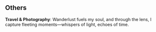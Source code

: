 ## Others

<strong>Travel & Photography</strong>: Wanderlust fuels my soul, and through the lens, I capture fleeting moments—whispers of light, echoes of time.

<html lang="en">
<head>
    <meta charset="UTF-8">
    <meta name="viewport" content="width=device-width, initial-scale=1.0">
    <title>Interactive Map with Image Gallery</title>
    <link rel="stylesheet" href="https://unpkg.com/leaflet/dist/leaflet.css" />
    <script src="https://unpkg.com/leaflet/dist/leaflet.js"></script>
    <script src="https://d3js.org/d3.v6.min.js"></script>
    <style>
        #map { width: 100%; height: 400px; position: relative; z-index: 1; }
        .popup-image {
            width: 30px;
            height: 30px;
            object-fit: cover;
            aspect-ratio: 1/1;
            border-radius: 5px;
            cursor: pointer;
            border: 2px solid white; /* White border */
        }
        .popup-text {
            font-size: 8px;
            font-weight: bold;
            color: black;
            text-shadow: -1px -1px 0 white, 1px -1px 0 white, -1px 1px 0 white, 1px 1px 0 white;
            text-align: center;
            padding: 1px 3px;
            border-radius: 3px;
            position: absolute;
            transform: translateY(-15px) translateX(-32px);
        }
        .popup-text-only {
            font-size: 8px;
            font-weight: bold;
            color: black;
            text-shadow: -1px -1px 0 white, 1px -1px 0 white, -1px 1px 0 white, 1px 1px 0 white;
            text-align: center;
            padding: 1px 3px;
            border-radius: 3px;
            position: absolute;
            transform: translateY(10px) translateX(30px);
        }
        .gallery-popup {
            display: none;
            position: fixed;
            top: 50%;
            left: 50%;
            transform: translate(-50%, -50%);
            background: rgba(0, 0, 0, 0.8);
            padding: 20px;
            border-radius: 10px;
            z-index: 10000;
            box-shadow: 0 4px 10px rgba(0, 0, 0, 0.5);
            text-align: center;
        }
        .gallery-popup img {
            max-width: 100%;
            object-fit: contain;
            border-radius: 10px;
        }
        .close-btn, .prev-btn, .next-btn {
            position: absolute;
            color: white;
            font-size: 20px;
            cursor: pointer;
        }
        .close-btn { top: 10px; right: 20px; }
        .prev-btn { top: 50%; left: 20px; transform: translateY(-50%); }
        .next-btn { top: 50%; right: 20px; transform: translateY(-50%); }
    </style>
</head>
<body>

<div id="map"></div>
<div class="gallery-popup" id="gallery-popup">
    <span class="close-btn" onclick="closeGallery()">×</span>
    <span class="prev-btn" onclick="prevImage()">❮</span>
    <img id="gallery-img" src="" alt="Gallery Image">
    <span class="next-btn" onclick="nextImage()">❯</span>
</div>

<script>
    var map = L.map('map').setView([35, 40], 3.4);

    L.tileLayer('https://{s}.tile.openstreetmap.org/{z}/{x}/{y}.png', {
        attribution: '&copy; OpenStreetMap contributors'
    }).addTo(map);

    // Mapping non-English names to English
    var countryNameMapping = {
        "États-Unis": "United States of America",
        "Deutschland": "Germany",
        "España": "Spain",
        "Brasil": "Brazil",
        "Россия": "Russia",
        "中国": "China",
        "日本": "Japan",
        "대한민국": "South Korea",
        "المملكة العربية السعودية": "Saudi Arabia",
        "Italia": "Italy",
        "भारत": "India",
        "الإمارات العربية المتحدة": "United Arab Emirates",
        "Türkiye": "Turkey",
        "México": "Mexico",
        "United Kingdom": "United Kingdom", // Already correct
        "France": "France" // Already correct
    };

    // List of visited countries
    var visitedList = {
        "United States of America": ["New York"],
        "France": ["Paris"],
        "China": ["Beijing"],
        "Sri Lanka": ["Colombo", "Mirissa", "Ella", "Kandy", "Galle"],
        "Australia": ["Sydney", "Melbourne"],
        "Mexico": ["Mexico City", "Guanajuato"],
        "Italy": ["Rome", "Venice", "Florence"],
        "Spain": ["Barcelona", "Madrid"],
        "Greece": ["Athens", "Santorini"],
        "Turkey": ["Istanbul"],
        "United Arab Emirates": ["Dubai"],
        "Oman": ["Muscat"],
        "Andorra": ["Andorra la Vella"],
        "Canada": ["Vancouver"],
        "Bahrain": ["Manama"],
        "Austria": ["Vienna"],
        "Hungary": ["Budapest"],
        "Slovakia": ["Bratislava"],
        "Morocco": ["Marrakesh", "Casablanca", "Tangier", "Merzouga", "Chefchaouen", "Fez"],
        "Egypt": ["Cairo", "Luxor", "Aswan"],
        "Saudi Arabia": ["Jeddah"],
        "Switzerland": ["Geneva", "Interlaken"],
        "Vatican City": ["Vatican City"],
        "Vietnam": ["Hanoi"],
    };

    // Load real country borders from GeoJSON (Only draw visited countries)
    fetch("https://raw.githubusercontent.com/johan/world.geo.json/master/countries.geo.json")
        .then(response => response.json())
        .then(data => {
            L.geoJSON(data, {
                filter: function (feature) {
                    let countryName = feature.properties.name;
                    // Convert to English if needed
                    if (countryNameMapping[countryName]) {
                        countryName = countryNameMapping[countryName];
                    }
                    return visitedList.hasOwnProperty(countryName);
                },
                style: function (feature) {
                    return { color: "#008000", weight: 2, fillOpacity: 0.3 };  // Green for visited
                },
                onEachFeature: function (feature, layer) {
                    let countryName = feature.properties.name;
                    // Convert to English if needed
                    if (countryNameMapping[countryName]) {
                        countryName = countryNameMapping[countryName];
                    }
                    layer.bindTooltip(countryName, { permanent: false, direction: "auto" });
                }
            }).addTo(map);
        });

    var cities = [
        // Europe
        { name: "Paris", coords: [48.8566, 2.3522], zoomLevel: 3 },
        { name: "Istanbul", coords: [41.015137, 28.979530], zoomLevel: 2 },
        { name: "Vienna", coords: [48.1236, 16.2148], zoomLevel: 2 },
        { name: "Budapest", coords: [47.497913, 19.040236], zoomLevel: 2 },
        { name: "Bratislava", coords: [48.1486, 17.1077], zoomLevel: 5 },
        { name: "Barcelona", coords: [41.3874, 2.1686], zoomLevel: 2 },
        { name: "Madrid", coords: [40.4167, -3.7033], zoomLevel: 3 },
        { name: "Andorra", coords: [42.5063, 1.5218], zoomLevel: 5 },
        { name: "Athens", coords: [37.9838, 23.7275], zoomLevel: 5 },
        { name: "Santorini", coords: [36.3932, 25.4615], zoomLevel: 2 },
        // America
        { name: "San Francisco", coords: [37.7749, -122.4194], zoomLevel: 2 },
        { name: "Los Angeles", coords: [34.0522, -118.2436], zoomLevel: 2 },
        { name: "New York", coords: [40.7128, -74.0060], zoomLevel: 2 },
        { name: "Boston", coords: [42.3555, -71.0565], zoomLevel: 2 },
        { name: "Philadelphia", coords: [39.9526, -75.1652], zoomLevel: 2 },
        { name: "Mexico City", coords: [19.4326, -99.1332], zoomLevel: 3 },
        { name: "Guanajuato", coords: [21.0190, -101.2574], zoomLevel: 2 },
        { name: "Vancouver", coords: [49.2827, -123.1207], zoomLevel: 2 },
        // China
        { name: "Tibet", coords: [29.6472, 91.1174], zoomLevel: 2 },
        { name: "Sichuan", coords: [30.6509, 104.0757], zoomLevel: 2 },
        { name: "Beijing", coords: [39.9042, 116.4074], zoomLevel: 2 },
        { name: "Fujian", coords: [26.0998, 119.2966], zoomLevel: 2 },
        { name: "Tianjin", coords: [39.0851, 117.1994], zoomLevel: 2 },
        { name: "Hebei", coords: [38.0360, 114.4698], zoomLevel: 2 },
        { name: "Hunan", coords: [28.1142, 112.9833], zoomLevel: 2 },
        { name: "Guangdong", coords: [23.3417, 113.4244], zoomLevel: 2 },
        { name: "Gansu", coords: [36.0594, 103.8263], zoomLevel: 2 },
        { name: "Jilin", coords: [43.8378, 126.5494], zoomLevel: 2 },
        { name: "Liaoning", coords: [41.8357, 123.4291], zoomLevel: 2 },
        { name: "Qinghai", coords: [35.7452, 96.1345], zoomLevel: 2 },
        { name: "Shaanxi", coords: [35.1917, 108.8701], zoomLevel: 2 },
        { name: "Shandong", coords: [36.6683, 117.0204], zoomLevel: 2 },
        { name: "Shanxi", coords: [37.8722, 112.5627], zoomLevel: 2 },
        { name: "Yunnan", coords: [25.0453, 102.7097], zoomLevel: 2 },
        { name: "Shanghai", coords: [31.2304, 121.4737], zoomLevel: 2 },
        { name: "Hong Kong", coords: [22.3193, 114.1694], zoomLevel: 2 },
        // Asia
        { name: "Hanoi", coords: [21.0278, 105.8342], zoomLevel: 2 },
        { name: "Ella", coords: [6.8667, 81.0466], zoomLevel: 3 },
        { name: "Sigiriya", coords: [7.9570, 80.7603], zoomLevel: 2 },
        { name: "Colombo", coords: [6.9271, 79.8612], zoomLevel: 2 },
        { name: "Muscat", coords: [23.5880, 58.3829], zoomLevel: 2 },
        { name: "Jeddah", coords: [21.5292, 39.1611], zoomLevel: 2 },
        // Africa
        { name: "Cairo", coords: [30.0444, 31.2357], zoomLevel: 3 },
        { name: "Aswan", coords: [24.0889, 32.8998], zoomLevel: 2 },
        { name: "Luxor", coords: [25.6872, 32.6396], zoomLevel: 3 },
        { name: "Merzouga", coords: [31.0802, -4.0134], zoomLevel: 2 },
        { name: "Marrakesh", coords: [31.6225, -7.9898], zoomLevel: 5 },
        { name: "Tangier", coords: [35.7595, -5.8340], zoomLevel: 3 },
        { name: "Fez", coords: [34.0181, -5.0078], zoomLevel: 5 },
        { name: "Chefchaouen", coords: [35.1688, -5.2684], zoomLevel: 5 },
        { name: "Casablanca", coords: [33.5731, -7.5898], zoomLevel: 5 },
    ];

    var cityImages = {
        "Paris": [
            "https://story-vl.s3.us-east-1.amazonaws.com/map/paris0.jpg",
            "https://story-vl.s3.us-east-1.amazonaws.com/map/paris1.JPG",
            "https://story-vl.s3.us-east-1.amazonaws.com/map/paris2.JPG"
        ],
        "Istanbul": [
            "https://story-vl.s3.us-east-1.amazonaws.com/map/istanbul0.JPG",
            "https://story-vl.s3.us-east-1.amazonaws.com/map/istanbul1.JPG",
            "https://story-vl.s3.us-east-1.amazonaws.com/map/istanbul2.JPG",
            "https://story-vl.s3.us-east-1.amazonaws.com/map/istanbul3.JPG",
            "https://story-vl.s3.us-east-1.amazonaws.com/map/istanbul4.JPG",
        ],
        "Vienna": [
            "https://story-vl.s3.us-east-1.amazonaws.com/map/vienna0.JPG",
        ],
        "Budapest": [
            "https://story-vl.s3.us-east-1.amazonaws.com/map/budapest0.JPG",
            "https://story-vl.s3.us-east-1.amazonaws.com/map/budapest1.jpg"
        ],
        "Barcelona": [
            "https://story-vl.s3.us-east-1.amazonaws.com/map/barcelona0.JPG",
            "https://story-vl.s3.us-east-1.amazonaws.com/map/barcelona1.JPG",
            "https://story-vl.s3.us-east-1.amazonaws.com/map/barcelona2.JPG",
            "https://story-vl.s3.us-east-1.amazonaws.com/map/barcelona3.JPG",
            "https://story-vl.s3.us-east-1.amazonaws.com/map/barcelona4.JPG",
        ],
        "Madrid": [
            "https://story-vl.s3.us-east-1.amazonaws.com/map/madrid0.JPG",
        ],
        "Muscat": [
            "https://story-vl.s3.us-east-1.amazonaws.com/map/muscat0.JPG",
        ],
        "Andorra": [
            "https://story-vl.s3.us-east-1.amazonaws.com/map/andorra0.JPG",
        ],
        "Athens": [
            "https://story-vl.s3.us-east-1.amazonaws.com/map/athens0.JPG",
            "https://story-vl.s3.us-east-1.amazonaws.com/map/athens1.JPG",
        ],
        "Santorini": [
            "https://story-vl.s3.us-east-1.amazonaws.com/map/santorini0.JPG",
            "https://story-vl.s3.us-east-1.amazonaws.com/map/santorini1.JPG",
        ],
        "Vancouver": [
           "https://story-vl.s3.us-east-1.amazonaws.com/map/vancouver0.JPG",
           "https://story-vl.s3.us-east-1.amazonaws.com/map/vancouver1.JPG",
           "https://story-vl.s3.us-east-1.amazonaws.com/map/vancouver2.JPG",
        ],
        "Tibet": [
            "https://story-vl.s3.us-east-1.amazonaws.com/map/tibet1.JPG",
            "https://story-vl.s3.us-east-1.amazonaws.com/map/tibet0.JPG",
        ],
        "Sichuan": [
            "https://story-vl.s3.us-east-1.amazonaws.com/map/sichuan0.JPG",
            "https://story-vl.s3.us-east-1.amazonaws.com/map/sichuan1.JPG",
        ],
        "Hanoi": [
            "https://story-vl.s3.us-east-1.amazonaws.com/map/hanoi1.JPG",
            "https://story-vl.s3.us-east-1.amazonaws.com/map/hanoi2.JPG",
            "https://story-vl.s3.us-east-1.amazonaws.com/map/hanoi3.JPG",
        ],
        "Merzouga": [
            "https://story-vl.s3.us-east-1.amazonaws.com/map/merzouga0.JPG",
        ],
        "Marrakesh": [
            "https://story-vl.s3.us-east-1.amazonaws.com/map/marrakesh0.jpg",
        ],
        "Tangier": [
            "https://story-vl.s3.us-east-1.amazonaws.com/map/tangier0.JPG",
            "https://story-vl.s3.us-east-1.amazonaws.com/map/tangier1.JPG",
        ],
        "Fez": [
            "https://story-vl.s3.us-east-1.amazonaws.com/map/fes0.JPG",
        ],
        "Chefchaouen": [
            "https://story-vl.s3.us-east-1.amazonaws.com/map/chefchaouen0.JPG",
            "https://story-vl.s3.us-east-1.amazonaws.com/map/chefchaouen1.JPG",
        ],
    };

    var currentCity = "";
    var currentImageIndex = 0;

    function openGallery(city) {
        if (cityImages[city]) {
            currentCity = city;
            currentImageIndex = 0;
            document.getElementById("gallery-img").src = cityImages[city][currentImageIndex];
            document.getElementById("gallery-popup").style.display = "block";
        }
    }

    function closeGallery() {
        document.getElementById("gallery-popup").style.display = "none";
    }

    function nextImage() {
        if (currentCity && cityImages[currentCity]) {
            currentImageIndex = (currentImageIndex + 1) % cityImages[currentCity].length;
            document.getElementById("gallery-img").src = cityImages[currentCity][currentImageIndex];
        }
    }

    function prevImage() {
        if (currentCity && cityImages[currentCity]) {
            currentImageIndex = (currentImageIndex - 1 + cityImages[currentCity].length) % cityImages[currentCity].length;
            document.getElementById("gallery-img").src = cityImages[currentCity][currentImageIndex];
        }
    }

    var markers = [];

    function updateCityMarkers() {
        markers.forEach(marker => map.removeLayer(marker)); // Remove old markers
        markers = [];

        var currentZoom = map.getZoom();

        cities.forEach(city => {
            if (currentZoom >= city.zoomLevel){
                if (cityImages.hasOwnProperty(city.name) && cityImages[city.name].length > 0) {
                    var icon = L.divIcon({
                        className: "custom-icon",
                        html: `<div class='custom-popup'>
                                  <img class='popup-image' src='${cityImages[city.name][0]}' data-city='${city.name}' />
                                  <span class='popup-text'>${city.name}</span>
                               </div>`,
                        iconSize: [100, 100],
                        iconAnchor: [50, 20]
                    });
                }
                else{
                    var icon = L.divIcon({
                        className: "custom-icon",
                        html: `<div class='custom-popup'>
                                  <span class='popup-text-only'>${city.name}</span>
                               </div>`,
                        iconSize: [100, 100],
                        iconAnchor: [50, 20]
                    });
                }
                var marker = L.marker(city.coords, {icon: icon}).addTo(map);
                markers.push(marker);
            }
        });
    }

    map.on("zoomend", updateCityMarkers);
    updateCityMarkers();

    document.body.addEventListener("click", function (event) {
        if (event.target.classList.contains("popup-image")) {
            var city = event.target.getAttribute("data-city");
            openGallery(city);
        }
    });

</script>

</body>
</html>

